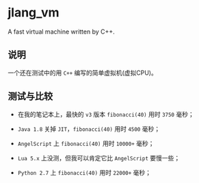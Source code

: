 # jlang_vm

A fast virtual machine written by C++.

## 说明

一个还在测试中的用 `C++` 编写的简单虚拟机(虚拟CPU)。

## 测试与比较

* 在我的笔记本上，最快的 `v3` 版本 `fibonacci(40)` 用时 `3750` 毫秒；

* `Java 1.8` 关掉 `JIT`，`fibonacci(40)` 用时 `4500` 毫秒；

* `AngelScript` 上 `fibonacci(40)` 用时 `10000+` 毫秒；

* `Lua 5.x` 上没测，但我可以肯定它比 `AngelScript` 要慢一些；

* `Python 2.7` 上 `fibonacci(40)` 用时 `22000+` 毫秒；
